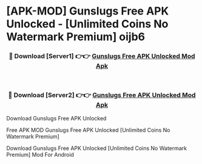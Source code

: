 # [APK-MOD] Gunslugs Free APK Unlocked - [Unlimited Coins No Watermark Premium] oijb6



<div align="center">
<h3>🔴 Download [Server1] 👉👉 <a href="https://momento.my/?title=Gunslugs_Free_APK_Unlocked">Gunslugs Free APK Unlocked Mod Apk</a></h3><br>

<h3>🔴 Download [Server2] 👉👉 <a href="https://momento.my/?title=Gunslugs_Free_APK_Unlocked">Gunslugs Free APK Unlocked Mod Apk</a></h3>
</div>



Download Gunslugs Free APK Unlocked 

Free APK MOD Gunslugs Free APK Unlocked [Unlimited Coins No Watermark Premium]

Download Gunslugs Free APK Unlocked [Unlimited Coins No Watermark Premium] Mod For Android
